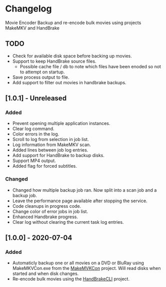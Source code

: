 # Changelog
Movie Encoder
Backup and re-encode bulk movies using projects MakeMKV and HandBrake

## TODO
- Check for available disk space before backing up movies.
- Support to keep HandBrake source files.
  - Possible cache file / db to note which files have been enoded so not to attempt on startup.
- Save process output to file.
- Add support to filter out movies in handbrake backups.

## [1.0.1] - Unreleased
### Added
- Prevent opening multiple application instances.
- Clear log command.
- Color errors in the log.
- Scroll to log from selection in job list.
- Log information from MakeMKV scan.
- Added lines between job log entries.
- Add support for HandBrake to backup disks.
- Support MP4 output.
- Added flag for forced subtitles.

### Changed
- Changed how multiple backup job ran. Now split into a scan job and a backup job.
- Leave the performance page available after stopping the service.
- Code cleanups in progress code.
- Change color of error jobs in job list.
- Enhanced Handbrake progress.
- Clear log without clearing the current task log entries.

## [1.0.0] - 2020-07-04
### Added
- Automaticly backup one or all movies on a DVD or BluRay using MakeMKVCon.exe from the [MakeMVKCon](https://www.makemkv.com) project. 
  Will read disks when started and when disk changes.
- Re-encode bulk movies using the [HandBrakeCLI](https://handbrake.fr/) project.
